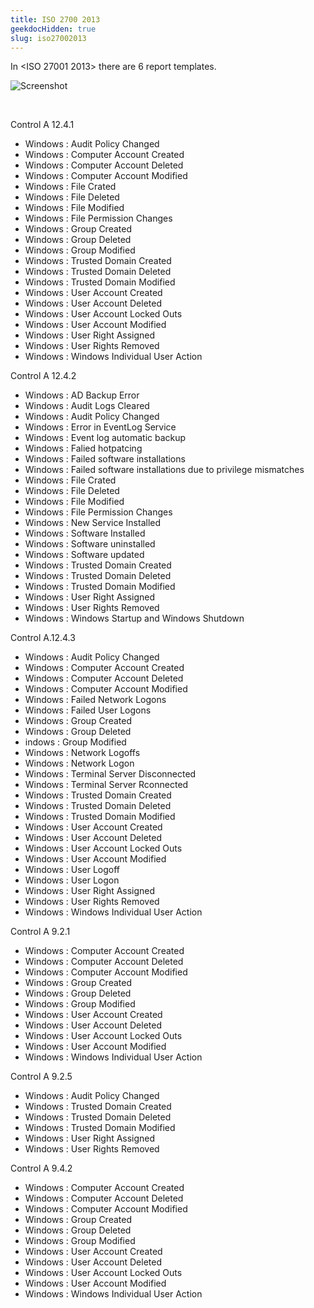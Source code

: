 ```yaml
---
title: ISO 2700 2013
geekdocHidden: true
slug: iso27002013
---
```


In \<ISO 27001 2013> there are 6 report templates.

![Screenshot](/cloud_vista/loganalytics/images/iso.png)

&nbsp;

Control A 12.4.1
* Windows : Audit Policy Changed
* Windows : Computer Account Created
* Windows : Computer Account Deleted
* Windows : Computer Account Modified
* Windows : File Crated
* Windows : File Deleted
* Windows : File Modified
* Windows : File Permission Changes
* Windows : Group Created
* Windows : Group Deleted
* Windows : Group Modified
* Windows : Trusted Domain Created
* Windows : Trusted Domain Deleted
* Windows : Trusted Domain Modified
* Windows : User Account Created
* Windows : User Account Deleted
* Windows : User Account Locked Outs
* Windows : User Account Modified
* Windows : User Right Assigned
* Windows : User Rights Removed
* Windows : Windows Individual User Action

Control A 12.4.2
* Windows : AD Backup Error
* Windows : Audit Logs Cleared
* Windows : Audit Policy Changed
* Windows : Error in EventLog Service
* Windows : Event log automatic backup
* Windows : Falied hotpatcing
* Windows : Failed software installations
* Windows : Failed software installations due to privilege mismatches
* Windows : File Crated
* Windows : File Deleted
* Windows : File Modified
* Windows : File Permission Changes
* Windows : New Service Installed
* Windows : Software Installed
* Windows : Software uninstalled
* Windows : Software updated
* Windows : Trusted Domain Created
* Windows : Trusted Domain Deleted
* Windows : Trusted Domain Modified
* Windows : User Right Assigned
* Windows : User Rights Removed
* Windows : Windows Startup and Windows Shutdown

Control A.12.4.3
* Windows : Audit Policy Changed
* Windows : Computer Account Created
* Windows : Computer Account Deleted
* Windows : Computer Account Modified
* Windows : Failed Network Logons
* Windows : Failed User Logons
* Windows : Group Created
* Windows : Group Deleted
* indows : Group Modified
* Windows : Network Logoffs
* Windows : Network Logon
* Windows : Terminal Server Disconnected
* Windows : Terminal Server Rconnected
* Windows : Trusted Domain Created
* Windows : Trusted Domain Deleted
* Windows : Trusted Domain Modified
* Windows : User Account Created
* Windows : User Account Deleted
* Windows : User Account Locked Outs
* Windows : User Account Modified
* Windows : User Logoff
* Windows : User Logon
* Windows : User Right Assigned
* Windows : User Rights Removed
* Windows : Windows Individual User Action

Control A 9.2.1
* Windows : Computer Account Created
* Windows : Computer Account Deleted
* Windows : Computer Account Modified
* Windows : Group Created
* Windows : Group Deleted
* Windows : Group Modified
* Windows : User Account Created
* Windows : User Account Deleted
* Windows : User Account Locked Outs
* Windows : User Account Modified
* Windows : Windows Individual User Action

Control A 9.2.5
* Windows : Audit Policy Changed
* Windows : Trusted Domain Created
* Windows : Trusted Domain Deleted
* Windows : Trusted Domain Modified
* Windows : User Right Assigned
* Windows : User Rights Removed

Control A 9.4.2
* Windows : Computer Account Created
* Windows : Computer Account Deleted
* Windows : Computer Account Modified
* Windows : Group Created
* Windows : Group Deleted
* Windows : Group Modified
* Windows : User Account Created
* Windows : User Account Deleted
* Windows : User Account Locked Outs
* Windows : User Account Modified
* Windows : Windows Individual User Action



